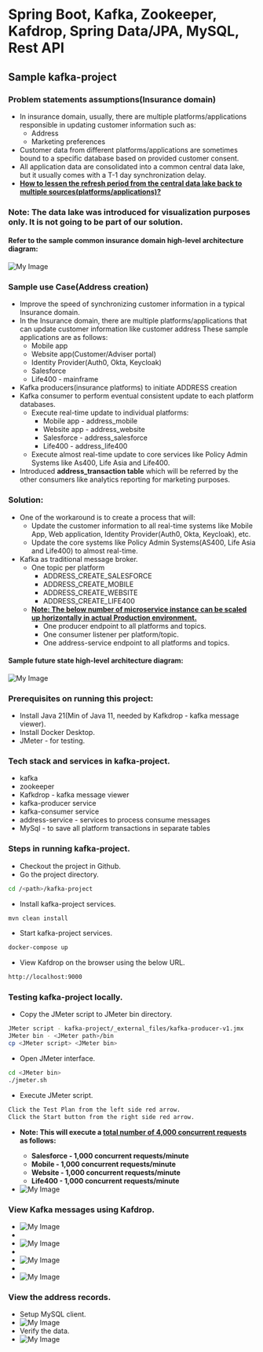 # Spring Boot, Kafka, Zookeeper, Kafdrop, Spring Data/JPA, MySQL, Rest API
## Sample kafka-project

### Problem statements assumptions(Insurance domain)
* In insurance domain, usually, there are multiple platforms/applications responsible in updating customer information such as:
  * Address
  * Marketing preferences
* Customer data from different platforms/applications are sometimes bound to a specific database based on provided customer consent.
* All application data are consolidated into a common central data lake, but it usually comes with a T-1 day synchronization delay.
* <u><b>How to lessen the refresh period from the central data lake back to multiple sources(platforms/applications)?</b></u>

### Note: The data lake was introduced for visualization purposes only. It is not going to be part of our solution.

#### Refer to the sample common insurance domain high-level architecture diagram:
![My Image](./_external_files/existing_architecture.jpg)

### Sample use Case(Address creation)
* Improve the speed of synchronizing customer information in a typical Insurance domain.
* In the Insurance domain, there are multiple platforms/applications that can update customer information like customer address
These sample applications are as follows:
  * Mobile app
  * Website app(Customer/Adviser portal)
  * Identity Provider(Auth0, Okta, Keycloak)
  * Salesforce
  * Life400 - mainframe
* Kafka producers(insurance platforms) to initiate ADDRESS creation
* Kafka consumer to perform eventual consistent update to each platform databases.
  * Execute real-time update to individual platforms:
    * Mobile app - address_mobile
    * Website app - address_website
    * Salesforce - address_salesforce
    * Life400 - address_life400
  * Execute almost real-time update to core services like Policy Admin Systems like As400, Life Asia and Life400.
* Introduced <b>address_transaction table</b> which will be referred by the other consumers like analytics reporting for marketing purposes.

### Solution:
* One of the workaround is to create a process that will:
  * Update the customer information to all real-time systems like Mobile App, Web application, Identity Provider(Auth0, Okta, Keycloak), etc.
  * Update the core systems like Policy Admin Systems(AS400, Life Asia and Life400) to almost real-time.
* Kafka as traditional message broker.
  * One topic per platform
    * ADDRESS_CREATE_SALESFORCE
    * ADDRESS_CREATE_MOBILE
    * ADDRESS_CREATE_WEBSITE
    * ADDRESS_CREATE_LIFE400
  * <u><b>Note: The below number of microservice instance can be scaled up horizontally in actual Production environment.</b></u>
    * One producer endpoint to all platforms and topics.
    * One consumer listener per platform/topic.
    * One address-service endpoint to all platforms and topics.

#### Sample future state high-level architecture diagram:
  ![My Image](./_external_files/kafka-future_state.jpg)

### Prerequisites on running this project:
- Install Java 21(Min of Java 11, needed by Kafkdrop - kafka message viewer).
- Install Docker Desktop.
- JMeter - for testing.

### Tech stack and services in kafka-project.
- kafka
- zookeeper
- Kafkdrop - kafka message viewer
- kafka-producer service
- kafka-consumer service
- address-service - services to process consume messages
- MySql - to save all platform transactions in separate tables

### Steps in running kafka-project.
- Checkout the project in Github.
- Go the project directory.
```bash
cd /<path>/kafka-project
```
- Install kafka-project services.
```bash
mvn clean install
```
- Start kafka-project services.
```bash
docker-compose up
```
- View Kafdrop on the browser using the below URL.
```bash
http://localhost:9000
```

### Testing kafka-project locally.
- Copy the JMeter script to JMeter bin directory.
```bash
JMeter script - kafka-project/_external_files/kafka-producer-v1.jmx
JMeter bin - <JMeter path>/bin
cp <JMeter script> <JMeter bin>
```
- Open JMeter interface.
```bash
cd <JMeter bin>
./jmeter.sh
```
- Execute JMeter script.
```bash
Click the Test Plan from the left side red arrow.
Click the Start button from the right side red arrow.
```
- <b>Note: This will execute a <u>total number of 4,000 concurrent requests</u> as follows:
  - Salesforce - 1,000 concurrent requests/minute
  - Mobile - 1,000 concurrent requests/minute
  - Website - 1,000 concurrent requests/minute
  - Life400 - 1,000 concurrent requests/minute
  </b>
- ![My Image](./_external_files/jmeter.sh.png)

### View Kafka messages using Kafdrop.
- ![My Image](./_external_files/kafka-overview1.png)
- 
- ![My Image](./_external_files/kafka-overview2.png)
- 
- ![My Image](./_external_files/kafka-overview3.png)
- 
- ![My Image](./_external_files/kafka-overview4.png)

### View the address records.
- Setup MySQL client.
- ![My Image](./_external_files/mysql1.png)
- Verify the data.
- ![My Image](./_external_files/mysql2.png)